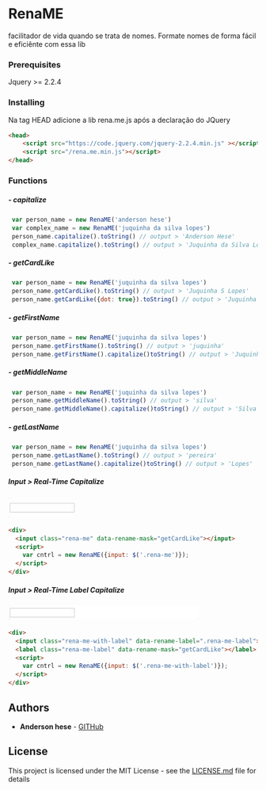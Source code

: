 # RenaME

facilitador de vida quando se trata de nomes.
Formate nomes de forma fácil e eficiênte com essa lib 

### Prerequisites

Jquery >= 2.2.4

### Installing

Na tag HEAD adicione a lib rena.me.js após a declaração do JQuery
```html
<head>
    <script src="https://code.jquery.com/jquery-2.2.4.min.js" ></script>
    <script src="/rena.me.min.js"></script>
</head>
```

### Functions

##### - capitalize
```javascript
 var person_name = new RenaME('anderson hese')
 var complex_name = new RenaME('juquinha da silva lopes')
 person_name.capitalize().toString() // output > 'Anderson Hese'
 complex_name.capitalize().toString() // output > 'Juquinha da Silva Lopes'
```

##### - getCardLike
```javascript
 var person_name = new RenaME('juquinha da silva lopes')
 person_name.getCardLike().toString() // output > 'Juquinha S Lopes'
 person_name.getCardLike({dot: true}).toString() // output > 'Juquinha S. Lopes'
```

##### - getFirstName
```javascript
 var person_name = new RenaME('juquinha da silva lopes')
 person_name.getFirstName().toString() // output > 'juquinha'
 person_name.getFirstName().capitalize()toString() // output > 'Juquinha'
```

##### - getMiddleName
```javascript
 var person_name = new RenaME('juquinha da silva lopes')
 person_name.getMiddleName().toString() // output > 'silva'
 person_name.getMiddleName().capitalize()toString() // output > 'Silva'
```

##### - getLastName
```javascript
 var person_name = new RenaME('juquinha da silva lopes')
 person_name.getLastName().toString() // output > 'pereira'
 person_name.getLastName().capitalize()toString() // output > 'Lopes'
```

##### Input > Real-Time Capitalize
![Screen](item-1.gif)
```html
<div>
  <input class="rena-me" data-rename-mask="getCardLike"></input>
  <script>
    var cntrl = new RenaME({input: $('.rena-me')});
  </script>
</div>
```

##### Input > Real-Time Label Capitalize
![Screen](item-2.gif)
```html
<div>
  <input class="rena-me-with-label" data-rename-label=".rena-me-label"></input>
  <label class="rena-me-label" data-rename-mask="getCardLike"></label>
  <script>
    var cntrl = new RenaME({input: $('.rena-me-with-label')});
  </script>
</div>
```

## Authors

* **Anderson hese**  - [GITHub](https://github.com/andersonhese)

## License

This project is licensed under the MIT License - see the [LICENSE.md](LICENSE.md) file for details
